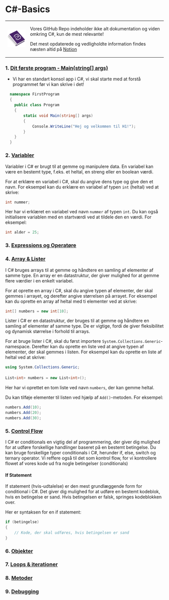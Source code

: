 # C#-Basics

<table>
  <tr> 
    <td>
    <a href="https://mercantec.notion.site/C-Bogen-f14347898e524c72879274d7b725f474"><img src="../Assets/Images/CSharpBookRB.png" alt="CSharpLogo" width="100"/></a>
    </td>
    <td>
    <p> Vores GitHub Repo indeholder ikke alt dokumentation og viden omkring C#, kun de mest relevante! </p>
    <p> Det mest opdaterede og vedligholdte information findes næsten altid på <a href="https://mercantec.notion.site/C-Bogen-f14347898e524c72879274d7b725f474">Notion</a> </p>
    <p>
    </p>
    </td>
  </tr>
</table>

### 1. [Dit første program - Main(string[] args)](../CSharpBasics/1-FirstProgram/)

- Vi har en standart konsol app i C#, vi skal starte med at forstå programmet før vi kan skrive i det!

```c#
  namespace FirstProgram
  {
    public class Program
    {
        static void Main(string[] args)
        {
            Console.WriteLine("Hej og velkommen til H1!");
        }
    }
  }
```

### 2. [Variabler](../CSharpBasics/2-Variables/)

Variabler i C# er brugt til at gemme og manipulere data. En variabel kan være en bestemt type, f.eks. et heltal, en streng eller en boolean værdi.

For at erklære en variabel i C#, skal du angive dens type og give den et navn. For eksempel kan du erklære en variabel af typen `int` (heltal) ved at skrive:

```csharp
int nummer;

```

Her har vi erklæret en variabel ved navn `nummer` af typen `int`. Du kan også initialisere variablen med en startværdi ved at tildele den en værdi. For eksempel:

```csharp
int alder = 25;

```

### 3. [Expressions og Operatøre](../CSharpBasics/3-Expressions&Operators/)

### 4. [Array & Lister](../CSharpBasics/4-Arrays&Lists/)

I C# bruges arrays til at gemme og håndtere en samling af elementer af samme type. En array er en datastruktur, der giver mulighed for at gemme flere værdier i en enkelt variabel.

For at oprette en array i C#, skal du angive typen af elementer, der skal gemmes i arrayet, og derefter angive størrelsen på arrayet. For eksempel kan du oprette en array af heltal med ti elementer ved at skrive:

```csharp
int[] numbers = new int[10];

```

Lister i C# er en datastruktur, der bruges til at gemme og håndtere en samling af elementer af samme type. De er vigtige, fordi de giver fleksibilitet og dynamisk størrelse i forhold til arrays.

For at bruge lister i C#, skal du først importere `System.Collections.Generic`-namespace. Derefter kan du oprette en liste ved at angive typen af elementer, der skal gemmes i listen. For eksempel kan du oprette en liste af heltal ved at skrive:

```csharp
using System.Collections.Generic;

List<int> numbers = new List<int>();

```

Her har vi oprettet en tom liste ved navn `numbers`, der kan gemme heltal.

Du kan tilføje elementer til listen ved hjælp af `Add()`-metoden. For eksempel:

```csharp
numbers.Add(10);
numbers.Add(20);
numbers.Add(30);
```

### 5. [Control Flow](../CSharpBasics/5-ControlFlow/)

I C# er conditionals en vigtig del af programmering, der giver dig mulighed for at udføre forskellige handlinger baseret på en bestemt betingelse. Du kan bruge forskellige typer conditionals i C#, herunder if, else, switch og ternary operator. Vi reffere også til det som kontrol flow, for vi kontrollere flowet af vores kode ud fra nogle betingelser (conditionals)

#### If Statement

If statement (hvis-udtalelse) er den mest grundlæggende form for conditional i C#. Det giver dig mulighed for at udføre en bestemt kodeblok, hvis en betingelse er sand. Hvis betingelsen er falsk, springes kodeblokken over.

Her er syntaksen for en if statement:

```csharp
if (betingelse)
{
    // Kode, der skal udføres, hvis betingelsen er sand
}

```

### 6. [Objekter](../CSharpBasics/6-Objects/)

### 7. [Loops & iterationer](../CSharpBasics/7-Loops&Iterations/)

### 8. [Metoder](../CSharpBasics/8-Methods/)

### 9. [Debugging](../CSharpBasics/9-Debugging/)
